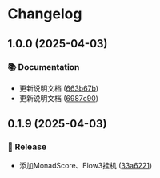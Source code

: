 # Changelog

## 1.0.0 (2025-04-03)


### 📚 Documentation

* 更新说明文档 ([663b67b](https://github.com/airdrop-uno/cilent/commit/663b67b0f14d4626b27dd11ed074857c6571c2de))
* 更新说明文档 ([6987c90](https://github.com/airdrop-uno/cilent/commit/6987c902f6e20e94aedc7c1acfd4f5825337475d))

## 0.1.9 (2025-04-03)

### 🚀 Release

- 添加MonadScore、Flow3挂机 ([33a6221](https://github.com/airdrop-uno/cilent/commit/33a62217870d9cc6c5ecdd6370616c349269a302))
